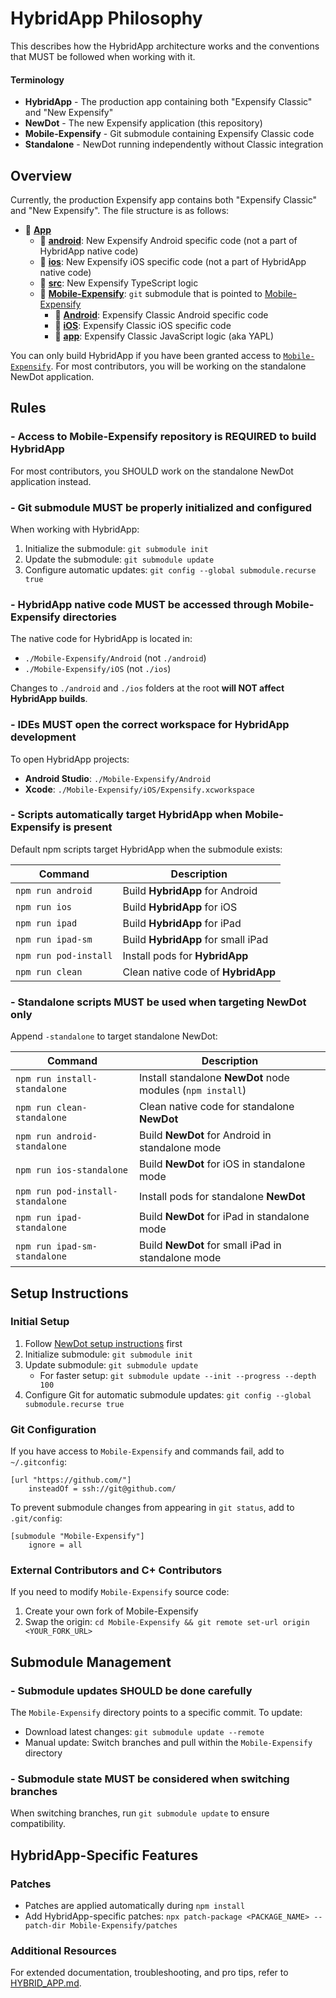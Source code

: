 # HybridApp Philosophy
This describes how the HybridApp architecture works and the conventions that MUST be followed when working with it.

#### Terminology
- **HybridApp** - The production app containing both "Expensify Classic" and "New Expensify"
- **NewDot** - The new Expensify application (this repository)
- **Mobile-Expensify** - Git submodule containing Expensify Classic code
- **Standalone** - NewDot running independently without Classic integration

## Overview

Currently, the production Expensify app contains both "Expensify Classic" and "New Expensify". The file structure is as follows:

- 📂 [**App**](https://github.com/Expensify/App)
    - 📂 [**android**](https://github.com/Expensify/App/tree/main/android): New Expensify Android specific code (not a part of HybridApp native code)
    - 📂 [**ios**](https://github.com/Expensify/App/tree/main/ios): New Expensify iOS specific code (not a part of HybridApp native code)
    - 📂 [**src**](https://github.com/Expensify/App/tree/main/src): New Expensify TypeScript logic
    - 📂 [**Mobile-Expensify**](https://github.com/Expensify/Mobile-Expensify): `git` submodule that is pointed to [Mobile-Expensify](https://github.com/Expensify/Mobile-Expensify)
        - 📂 [**Android**](https://github.com/Expensify/Mobile-Expensify/tree/main/Android): Expensify Classic Android specific code
        - 📂 [**iOS**](https://github.com/Expensify/Mobile-Expensify/tree/main/iOS): Expensify Classic iOS specific code
        - 📂 [**app**](https://github.com/Expensify/Mobile-Expensify/tree/main/app): Expensify Classic JavaScript logic (aka YAPL)

You can only build HybridApp if you have been granted access to [`Mobile-Expensify`](https://github.com/Expensify/Mobile-Expensify). For most contributors, you will be working on the standalone NewDot application.

## Rules

### - Access to Mobile-Expensify repository is REQUIRED to build HybridApp
For most contributors, you SHOULD work on the standalone NewDot application instead.

### - Git submodule MUST be properly initialized and configured
When working with HybridApp:

1. Initialize the submodule: `git submodule init`
2. Update the submodule: `git submodule update`
3. Configure automatic updates: `git config --global submodule.recurse true`

### - HybridApp native code MUST be accessed through Mobile-Expensify directories
The native code for HybridApp is located in:
- `./Mobile-Expensify/Android` (not `./android`)
- `./Mobile-Expensify/iOS` (not `./ios`)

Changes to `./android` and `./ios` folders at the root **will NOT affect HybridApp builds**.

### - IDEs MUST open the correct workspace for HybridApp development
To open HybridApp projects:
- **Android Studio**: `./Mobile-Expensify/Android`
- **Xcode**: `./Mobile-Expensify/iOS/Expensify.xcworkspace`

### - Scripts automatically target HybridApp when Mobile-Expensify is present
Default npm scripts target HybridApp when the submodule exists:

| Command               | Description                        |
| --------------------- | ---------------------------------- |
| `npm run android`     | Build **HybridApp** for Android    |
| `npm run ios`         | Build **HybridApp** for iOS        |
| `npm run ipad`        | Build **HybridApp** for iPad       |
| `npm run ipad-sm`     | Build **HybridApp** for small iPad |
| `npm run pod-install` | Install pods for **HybridApp**     |
| `npm run clean`       | Clean native code of **HybridApp** |

### - Standalone scripts MUST be used when targeting NewDot only
Append `-standalone` to target standalone NewDot:

| Command                          | Description                                                 |
| -------------------------------- | ----------------------------------------------------------- |
| `npm run install-standalone`     | Install standalone **NewDot** node modules (`npm install`) |
| `npm run clean-standalone`       | Clean native code for standalone **NewDot**                |
| `npm run android-standalone`     | Build **NewDot** for Android in standalone mode            |
| `npm run ios-standalone`         | Build **NewDot** for iOS in standalone mode                |
| `npm run pod-install-standalone` | Install pods for standalone **NewDot**                     |
| `npm run ipad-standalone`        | Build **NewDot** for iPad in standalone mode               |
| `npm run ipad-sm-standalone`     | Build **NewDot** for small iPad in standalone mode         |

## Setup Instructions

### Initial Setup
1. Follow [NewDot setup instructions](https://github.com/Expensify/App?tab=readme-ov-file#getting-started) first
2. Initialize submodule: `git submodule init`
3. Update submodule: `git submodule update`
   - For faster setup: `git submodule update --init --progress --depth 100`
4. Configure Git for automatic submodule updates: `git config --global submodule.recurse true`

### Git Configuration
If you have access to `Mobile-Expensify` and commands fail, add to `~/.gitconfig`:

```
[url "https://github.com/"]
    insteadOf = ssh://git@github.com/
```

To prevent submodule changes from appearing in `git status`, add to `.git/config`:

```
[submodule "Mobile-Expensify"]
    ignore = all
```

### External Contributors and C+ Contributors
If you need to modify `Mobile-Expensify` source code:

1. Create your own fork of Mobile-Expensify
2. Swap the origin: `cd Mobile-Expensify && git remote set-url origin <YOUR_FORK_URL>`

## Submodule Management

### - Submodule updates SHOULD be done carefully
The `Mobile-Expensify` directory points to a specific commit. To update:

- Download latest changes: `git submodule update --remote`
- Manual update: Switch branches and pull within the `Mobile-Expensify` directory

### - Submodule state MUST be considered when switching branches
When switching branches, run `git submodule update` to ensure compatibility.

## HybridApp-Specific Features

### Patches
- Patches are applied automatically during `npm install`
- Add HybridApp-specific patches: `npx patch-package <PACKAGE_NAME> --patch-dir Mobile-Expensify/patches`

### Additional Resources
For extended documentation, troubleshooting, and pro tips, refer to [HYBRID_APP.md](contributingGuides/HYBRID_APP.md).
